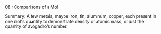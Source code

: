 08 : Comparisons of a Mol

Summary: A few metals, maybe iron, tin, aluminum, copper, each present in one mol's quantity to demonstrate density or atomic mass, or just the quantity of avogadro's number.
	